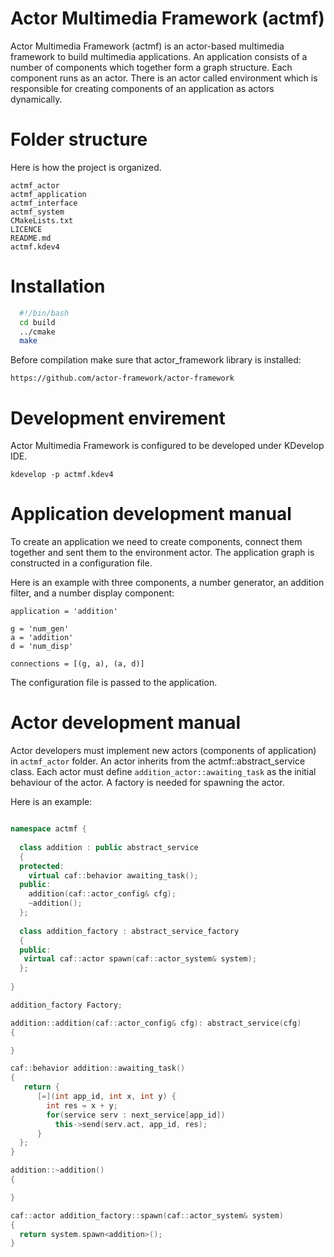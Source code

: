 Actor Multimedia Framework (actmf)
===============================

Actor Multimedia Framework (actmf) is an actor-based multimedia framework to build multimedia applications. An application consists of a number of components which together form a graph structure. Each component runs as an actor. There is an actor called environment which is responsible for creating components of an application as actors dynamically.


Folder structure
===================

Here is how the project is organized.

	actmf_actor
	actmf_application
	actmf_interface
	actmf_system
	CMakeLists.txt
	LICENCE
	README.md
	actmf.kdev4

Installation
===============
```bash
  #!/bin/bash
  cd build
  ../cmake
  make
```
Before compilation make sure that actor_framework library is installed:

	https://github.com/actor-framework/actor-framework

Development envirement
======================
Actor Multimedia Framework is configured to be developed under KDevelop IDE.
	
	kdevelop -p actmf.kdev4

Application development manual
===========

To create an application we need to create components, connect them together and sent them to the environment actor. The application graph is constructed in a configuration file.

Here is an example with three components, a number generator, an addition filter, and a number display component:

	application = 'addition'

	g = 'num_gen'
	a = 'addition'
	d = 'num_disp'

	connections = [(g, a), (a, d)]
	
The configuration file is passed to the application.


Actor development manual
=======================

Actor developers must implement new actors (components of application) in ```actmf_actor``` folder. An actor inherits from the actmf::abstract_service class. Each actor must define ```addition_actor::awaiting_task``` as the initial behaviour of the actor. A factory is needed for spawning the actor.

Here is an example:

```c++

namespace actmf {
  
  class addition : public abstract_service
  {
  protected:
    virtual caf::behavior awaiting_task();
  public:
    addition(caf::actor_config& cfg);
    ~addition();
  };
  
  class addition_factory : abstract_service_factory
  {
  public:
   virtual caf::actor spawn(caf::actor_system& system);
  };
 
}

addition_factory Factory;

addition::addition(caf::actor_config& cfg): abstract_service(cfg)
{

}

caf::behavior addition::awaiting_task()
{
   return {
      [=](int app_id, int x, int y) {
        int res = x + y;
        for(service serv : next_service[app_id])
          this->send(serv.act, app_id, res);
      }
  };
}

addition::~addition()
{

}

caf::actor addition_factory::spawn(caf::actor_system& system)
{
  return system.spawn<addition>();
}

```
